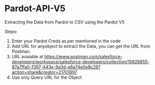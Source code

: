# Pardot-API-V5
Extracting the Data from Pardot to CSV using the Pardot V5

Steps:

1. Enter your Pardot Creds as per mentioned in the code
2. Add URL for anyobject to extract the Data, you can get the URL from Postman.
3. URL avaiable at https://www.postman.com/salesforce-developers/workspace/salesforce-developers/collection/15828855-87a7ffa0-f397-443e-9a3d-e6a74e0e8c26?action=share&creator=21701897
4. Use only Query URL for the Object
